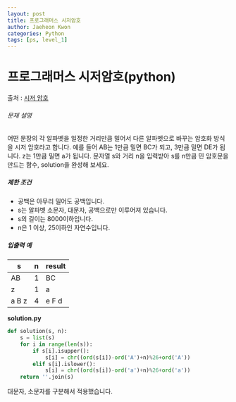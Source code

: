 ```yaml
---
layout: post
title: 프로그래머스 시저암호
author: Jaeheon Kwon
categories: Python
tags: [ps, level_1]
---
```




# 프로그래머스 시저암호(python)

출처 : [시저 암호]( https://programmers.co.kr/learn/courses/30/lessons/12926 )

###### 문제 설명

어떤 문장의 각 알파벳을 일정한 거리만큼 밀어서 다른 알파벳으로 바꾸는 암호화 방식을 시저 암호라고 합니다. 예를 들어 AB는 1만큼 밀면 BC가 되고, 3만큼 밀면 DE가 됩니다. z는 1만큼 밀면 a가 됩니다. 문자열 s와 거리 n을 입력받아 s를 n만큼 민 암호문을 만드는 함수, solution을 완성해 보세요.

##### 제한 조건

- 공백은 아무리 밀어도 공백입니다.
- s는 알파벳 소문자, 대문자, 공백으로만 이루어져 있습니다.
- s의 길이는 8000이하입니다.
- n은 1 이상, 25이하인 자연수입니다.

##### 입출력 예

| s     | n    | result |
| ----- | ---- | ------ |
| AB    | 1    | BC     |
| z     | 1    | a      |
| a B z | 4    | e F d  |

**solution.py**

```python
def solution(s, n):
    s = list(s)
    for i in range(len(s)):
        if s[i].isupper():
            s[i] = chr((ord(s[i])-ord('A')+n)%26+ord('A'))
        elif s[i].islower():
            s[i] = chr((ord(s[i])-ord('a')+n)%26+ord('a'))
    return ''.join(s)
```

대문자, 소문자를 구분해서 적용했습니다.